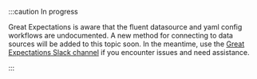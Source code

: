 :::caution In progress

Great Expectations is aware that the fluent datasource and yaml config workflows are undocumented. A new method for connecting to data sources will be added to this topic soon. In the meantime, use the [Great Expectations Slack channel](https://greatexpectations.io/slack) if you encounter issues and need assistance.

:::